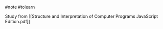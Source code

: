 
#note #tolearn 
 
 Study from [[Structure and Interpretation of Computer Programs JavaScript Edition.pdf]]
